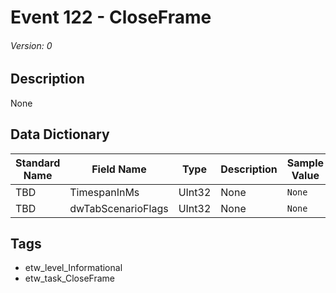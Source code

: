 # Event 122 - CloseFrame
###### Version: 0

## Description
None

## Data Dictionary
|Standard Name|Field Name|Type|Description|Sample Value|
|---|---|---|---|---|
|TBD|TimespanInMs|UInt32|None|`None`|
|TBD|dwTabScenarioFlags|UInt32|None|`None`|

## Tags
* etw_level_Informational
* etw_task_CloseFrame